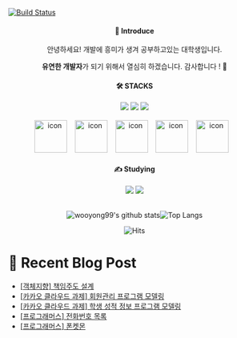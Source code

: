 [![Build Status](https://capsule-render.vercel.app/api?type=waving&color=EEFF00,100:254EDB&animation=fadeIn&desc=by%20Giyhub&descSize=15&descAlign=69&descAlignY=52&text=Yong%27s%20Profile&fontSize=60&fontColor=fcffff&fontAlignY=39&height=250&stroke=ceeae5)](https://travis-ci.org/joemccann/dillinger)

<div align="center">
<h4>📣 Introduce</h4>
안녕하세요! 개발에 흥미가 생겨 공부하고있는 대학생입니다.
                
                
<b>유연한 개발자</b>가 되기 위해서 열심히 하겠습니다. 감사합니다 ! 🙌
</div>

    
<div align=center>
<h4>🛠️ STACKS</h4>
<img src="https://img.shields.io/badge/HTML5-E34F26?style=flat-logo&logo=HTML5&logoColor=white"/>
<img src="https://img.shields.io/badge/CSS3-1572B6?style=flat-logo&logo=css3&logoColor=white">
<img src="https://img.shields.io/badge/JavaScript-F7DF1E?style=flat-logo&logo=JavaScript&logoColor=white"><br/>
<br/>
<img src="https://techstack-generator.vercel.app/java-icon.svg" alt="icon" width="65" height="65" />&nbsp;&nbsp;&nbsp;
<img src="https://techstack-generator.vercel.app/mysql-icon.svg" alt="icon" width="65" height="65" />&nbsp;&nbsp;&nbsp;
<img src="https://techstack-generator.vercel.app/aws-icon.svg" alt="icon" width="65" height="65" />&nbsp;&nbsp;&nbsp;
<img src="https://techstack-generator.vercel.app/python-icon.svg" alt="icon" width="65" height="65" />&nbsp;&nbsp;&nbsp;
<img src="https://techstack-generator.vercel.app/django-icon.svg" alt="icon" width="65" height="65" />&nbsp;&nbsp;&nbsp;

</div>
    
    
<div align=center>
<h4>✍️ Studying</h4>
<img src="https://img.shields.io/badge/Spring Boot-6DB33F?style=flat-logo&logo=Spring Boot&logoColor=white"/>
<img src="https://img.shields.io/badge/Linux-FCC624?style=flat-logo&logo=Linux&logoColor=white">
  
</div>

<br>

<div align=center>

![wooyong99's github stats](https://github-readme-stats.vercel.app/api?username=wooyong99&show_icons=true)![Top Langs](https://github-readme-stats.vercel.app/api/top-langs/?username=wooyong99&layout=compact&card_width=300)

</div>

<div align=center>

![Hits](https://hits.seeyoufarm.com/api/count/incr/badge.svg?url=https%3A%2F%2Fgithub.com%2Fwooyong99&count_bg=%234CAED5&title_bg=%23BCC4C6&icon=&icon_color=%23FFFFFF&title=hits&edge_flat=false)

</div>

<div>
  
# 📄 Recent Blog Post 

<!-- BLOG-POST-LIST:START -->
- [[객체지향] 책임주도 설계](https://velog.io/@wooyong99/%EA%B0%9D%EC%B2%B4%EC%A7%80%ED%96%A5-%EC%B1%85%EC%9E%84%EC%A3%BC%EB%8F%84-%EC%84%A4%EA%B3%84)
- [[카카오 클라우드 과제] 회원관리 프로그램 모델링](https://velog.io/@wooyong99/%EC%B9%B4%EC%B9%B4%EC%98%A4%ED%81%B4%EB%9D%BC%EC%9A%B0%EB%93%9C%EA%B3%BC%EC%A0%9C-%ED%9A%8C%EC%9B%90%EA%B4%80%EB%A6%AC-%ED%94%84%EB%A1%9C%EA%B7%B8%EB%9E%A8-%EB%AA%A8%EB%8D%B8%EB%A7%81)
- [[카카오 클라우드 과제] 학생 성적 정보 프로그램 모델링](https://velog.io/@wooyong99/%EC%B9%B4%EC%B9%B4%EC%98%A4-%ED%81%B4%EB%9D%BC%EC%9A%B0%EB%93%9C-%EA%B3%BC%EC%A0%9C-%ED%95%99%EC%83%9D-%EC%84%B1%EC%A0%81-%EC%A0%95%EB%B3%B4-%ED%94%84%EB%A1%9C%EA%B7%B8%EB%9E%A8-%EB%AA%A8%EB%8D%B8%EB%A7%81)
- [[프로그래머스] 전화번호 목록](https://velog.io/@wooyong99/%ED%94%84%EB%A1%9C%EA%B7%B8%EB%9E%98%EB%A8%B8%EC%8A%A4-%EC%A0%84%ED%99%94%EB%B2%88%ED%98%B8-%EB%AA%A9%EB%A1%9D)
- [[프로그래머스] 폰켓몬](https://velog.io/@wooyong99/%ED%94%84%EB%A1%9C%EA%B7%B8%EB%9E%98%EB%A8%B8%EC%8A%A4-%ED%8F%B0%EC%BC%93%EB%AA%AC)
<!-- BLOG-POST-LIST:END -->

</div>
</div>

